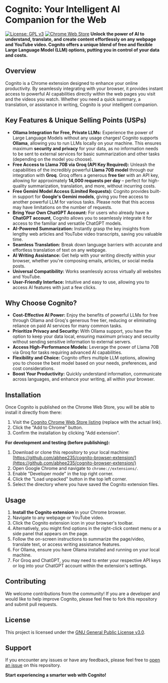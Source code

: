 # Cognito: Your Intelligent AI Companion for the Web

[![License: GPL v3](https://img.shields.io/badge/License-GPLv3-blue.svg)](https://www.gnu.org/licenses/gpl-3.0)
[![Chrome Web Store](https://img.shields.io/badge/Chrome%20Web%20Store-Coming%20Soon-blue)](https://chrome.google.com/webstore/detail/YOUR_EXTENSION_ID) **Unlock the power of AI to understand, translate, and create content effortlessly on any webpage and YouTube video. Cognito offers a unique blend of free and flexible Large Language Model (LLM) options, putting you in control of your data and costs.**

## Overview

Cognito is a Chrome extension designed to enhance your online productivity. By seamlessly integrating with your browser, it provides instant access to powerful AI capabilities directly within the web pages you visit and the videos you watch. Whether you need a quick summary, a translation, or assistance in writing, Cognito is your intelligent companion.

## Key Features & Unique Selling Points (USPs)

* **Ollama Integration for Free, Private LLMs:** Experience the power of Large Language Models without any usage charges! Cognito supports **Ollama**, allowing you to run LLMs locally on your machine. This ensures maximum **security and privacy** for your data, as no information needs to be sent to external services for basic summarization and other tasks (depending on the model you choose).
* **Free Access to Llama 70B via Groq (API Key Required):** Unleash the capabilities of the incredibly powerful **Llama 70B model** through our integration with **Groq**. Groq offers a generous **free tier** with an API key, allowing for approximately **14,000 requests per day** – perfect for high-quality summarization, translation, and more, without incurring costs.
* **Free Gemini Model Access (Limited Requests):** Cognito provides built-in support for **Google's Gemini models**, giving you free access to another powerful LLM for various tasks. Please note that this access may have limitations on the number of requests.
* **Bring Your Own ChatGPT Account:** For users who already have a **ChatGPT account**, Cognito allows you to seamlessly integrate it for access to the familiar and versatile ChatGPT models.
* **AI-Powered Summarization:** Instantly grasp the key insights from lengthy web articles and YouTube video transcripts, saving you valuable time.
* **Seamless Translation:** Break down language barriers with accurate and effortless translation of text on any webpage.
* **AI Writing Assistance:** Get help with your writing directly within your browser, whether you're composing emails, articles, or social media posts.
* **Universal Compatibility:** Works seamlessly across virtually all websites and YouTube.
* **User-Friendly Interface:** Intuitive and easy to use, allowing you to access AI features with just a few clicks.

## Why Choose Cognito?

* **Cost-Effective AI Power:** Enjoy the benefits of powerful LLMs for free through Ollama and Groq's generous free tier, reducing or eliminating reliance on paid AI services for many common tasks.
* **Prioritize Privacy and Security:** With Ollama support, you have the option to keep your data local, ensuring maximum privacy and security without sending sensitive information to external servers.
* **Access High-Performance Models:** Leverage the power of Llama 70B via Groq for tasks requiring advanced AI capabilities.
* **Flexibility and Choice:** Cognito offers multiple LLM options, allowing you to choose the best model based on your needs, preferences, and cost considerations.
* **Boost Your Productivity:** Quickly understand information, communicate across languages, and enhance your writing, all within your browser.

## Installation

Once Cognito is published on the Chrome Web Store, you will be able to install it directly from there:

1.  Visit the [Cognito Chrome Web Store listing](https://chrome.google.com/webstore/detail/YOUR_EXTENSION_ID) (replace with the actual link).
2.  Click the "Add to Chrome" button.
3.  Confirm the installation by clicking "Add extension".

**For development and testing (before publishing):**

1.  Download or clone this repository to your local machine: [https://github.com/abhee235/cognito-browser-extension/](https://github.com/abhee235/cognito-browser-extension/)
2.  Open Google Chrome and navigate to `chrome://extensions/`.
3.  Enable "Developer mode" in the top right corner.
4.  Click the "Load unpacked" button in the top left corner.
5.  Select the directory where you have saved the Cognito extension files.

## Usage

1.  **Install the Cognito extension** in your Chrome browser.
2.  Navigate to any webpage or YouTube video.
3.  Click the Cognito extension icon in your browser's toolbar.
4.  Alternatively, you might find options in the right-click context menu or a side panel that appears on the page.
5.  Follow the on-screen instructions to summarize the page/video, translate text, or access writing assistance features.
6.  For Ollama, ensure you have Ollama installed and running on your local machine.
7.  For Groq and ChatGPT, you may need to enter your respective API keys or log into your ChatGPT account within the extension's settings.

## Contributing

We welcome contributions from the community! If you are a developer and would like to help improve Cognito, please feel free to fork this repository and submit pull requests.

## License

This project is licensed under the [GNU General Public License v3.0](https://www.gnu.org/licenses/gpl-3.0).

## Support

If you encounter any issues or have any feedback, please feel free to [open an issue](https://github.com/abhee235/cognito-browser-extension/issues) on this repository.

**Start experiencing a smarter web with Cognito!**
